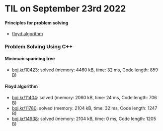 # **TIL on September 23rd 2022**
#### Principles for problem solving
- [floyd algorithm](../../../Computer%20science/Algorithm/floyd-algo-09-23-2022.md)

### Problem Solving Using C++
#### Minimum spanning tree
- [boj.kr/10423](../../../Problem%20Solving/boj/Minimum%20spanning%20tree/10423-09-23-2022.cpp): solved (memory: 4460 kB, time: 32 ms, Code length: 859 B)

#### Floyd algorithm
- [boj.kr/11404](../../../Problem%20Solving/boj/Floyd%20algorithm/11404-09-23-2022.cpp): solved (memory: 2060 kB, time: 24 ms, Code length: 706 B)
- [boj.kr/11780](../../../Problem%20Solving/boj/Floyd%20algorithm/11780-09-23-2022.cpp): solved (memory: 2104 kB, time: 32 ms, Code length: 1247 B)
- [boj.kr/14938](../../../Problem%20Solving/boj/Floyd%20algorithm/14938-09-23-2022.cpp): solved (memory: 2104 kB, time: 0 ms, Code length: 1205 B)